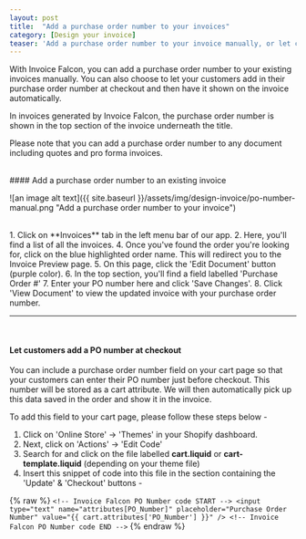 ```yaml
---
layout: post
title:  "Add a purchase order number to your invoices"
category: [Design your invoice]
teaser: 'Add a purchase order number to your invoice manually, or let customers add in the PO number at checkout'
---
```


With Invoice Falcon, you can add a purchase order number to your existing invoices manually. You can also choose to let your customers add in their purchase order number at checkout and then have it shown on the invoice automatically.

In invoices generated by Invoice Falcon, the purchase order number is shown in the top section of the invoice underneath the title.

Please note that you can add a purchase order number to any document including quotes and pro forma invoices.

<br/>
#### Add a purchase order number to an existing invoice

![an image alt text]({{ site.baseurl }}/assets/img/design-invoice/po-number-manual.png "Add a purchase order number to your invoice")

<br/>
1. Click on **Invoices** tab in the left menu bar of our app.
2. Here, you'll find a list of all the invoices.
4. Once you've found the order you're looking for, click on the blue highlighted order name. This will redirect you to the Invoice Preview page.
5. On this page, click the 'Edit Document' button (purple color).
6. In the top section, you'll find a field labelled 'Purchase Order #'
7. Enter your PO number here and click 'Save Changes'.
8. Click 'View Document' to view the updated invoice with your purchase order number.

<br/>
<hr/>
<br/>

#### Let customers add a PO number at checkout

You can include a purchase order number field on your cart page so that your customers can enter their PO number just before checkout. This number will be stored as a cart attribute. We will then automatically pick up this data saved in the order and show it in the invoice.

To add this field to your cart page, please follow these steps below -

1. Click on 'Online Store' -> 'Themes' in your Shopify dashboard.
2. Next, click on 'Actions' -> 'Edit Code'
3. Search for and click on the file labelled **cart.liquid** or **cart-template.liquid** (depending on your theme file)
4. Insert this snippet of code into this file in the section containing the 'Update' & 'Checkout' buttons -

{% raw %}
    `<!-- Invoice Falcon PO Number code START -->
    <input type="text" name="attributes[PO_Number]" placeholder="Purchase Order Number" value="{{ cart.attributes['PO_Number'] }}" />
    <!-- Invoice Falcon PO Number code END -->`
{% endraw %}
